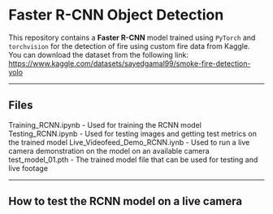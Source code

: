 # Faster R-CNN Object Detection

This repository contains a **Faster R-CNN** model trained using `PyTorch` and `torchvision` for the detection of fire using custom fire data from Kaggle.
You can download the dataset from the following link: https://www.kaggle.com/datasets/sayedgamal99/smoke-fire-detection-yolo



---

## Files
Training_RCNN.ipynb - Used for training the RCNN model
Testing_RCNN.ipynb - Used for testing images and getting test metrics on the trained model
Live_Videofeed_Demo_RCNN.iynb - Used to run a live camera demonstration on the model on an available camera
test_model_01.pth - The trained model file that can be used for testing and live footage


---
## How to test the RCNN model on a live camera


